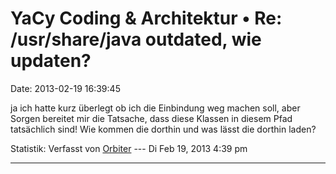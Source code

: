 YaCy Coding & Architektur • Re: /usr/share/java outdated, wie updaten?
======================================================================

Date: 2013-02-19 16:39:45

ja ich hatte kurz überlegt ob ich die Einbindung weg machen soll, aber
Sorgen bereitet mir die Tatsache, dass diese Klassen in diesem Pfad
tatsächlich sind! Wie kommen die dorthin und was lässt die dorthin
laden?

Statistik: Verfasst von
[Orbiter](http://forum.yacy-websuche.de/memberlist.php?mode=viewprofile&u=2)
--- Di Feb 19, 2013 4:39 pm

------------------------------------------------------------------------
